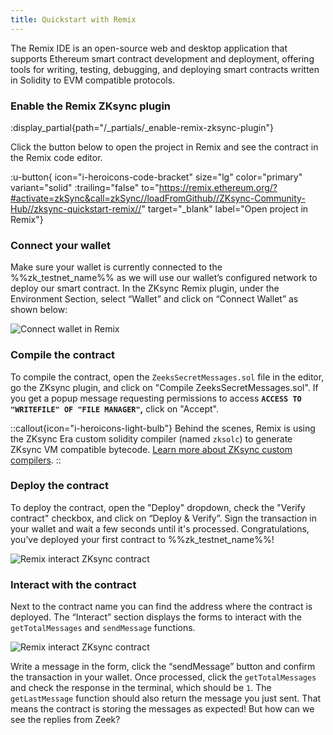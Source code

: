 ```yaml
---
title: Quickstart with Remix
---
```


The Remix IDE is an open-source web and desktop application that supports Ethereum smart contract development and
deployment, offering tools for writing, testing, debugging, and deploying smart contracts written in Solidity to EVM
compatible protocols.

### Enable the Remix ZKsync plugin

:display_partial{path="/_partials/_enable-remix-zksync-plugin"}

Click the button below to open the project in Remix and see the contract in the Remix code editor.

:u-button{ icon="i-heroicons-code-bracket" size="lg" color="primary" variant="solid" :trailing="false"
to="https://remix.ethereum.org/?#activate=zkSync&call=zkSync//loadFromGithub//ZKsync-Community-Hub//zksync-quickstart-remix//"
target="_blank" label="Open project in Remix"}

### Connect your wallet

Make sure your wallet is currently connected to the %%zk_testnet_name%% as we will use our wallet’s configured
network to deploy our smart contract. In the ZKsync Remix plugin, under the Environment Section, select “Wallet” and click on
“Connect Wallet” as shown below:

![Connect wallet in Remix](/images/remix-connect-wallet.gif)

### Compile the contract

To compile the contract, open the `ZeeksSecretMessages.sol` file in the editor, go the ZKsync plugin, and click on "Compile ZeeksSecretMessages.sol".
If you get a popup message requesting permissions to
access **`ACCESS TO "WRITEFILE" OF "FILE MANAGER"`,** click on "Accept".

::callout{icon="i-heroicons-light-bulb"}
Behind the scenes, Remix is using the ZKsync Era custom solidity compiler
(named `zksolc`) to generate ZKsync VM compatible bytecode. [Learn more about ZKsync custom compilers](/zksync-protocol/compiler/toolchain).
::

### Deploy the contract

To deploy the contract, open the "Deploy" dropdown, check the "Verify contract" checkbox, and click on “Deploy &
Verify”. Sign the transaction in your wallet and wait a few seconds until it's processed. Congratulations, you’ve
deployed your first contract to %%zk_testnet_name%%!

![Remix interact ZKsync contract](/images/101-quickstart/101-remix-deploy.png)

### Interact with the contract

Next to the contract name you can find the address where the contract is deployed. The “Interact” section displays the
forms to interact with the `getTotalMessages` and `sendMessage` functions.

![Remix interact ZKsync contract](/images/101-quickstart/101-remix-interact.png)

Write a message in the form, click the “sendMessage” button and confirm the transaction in your wallet. Once processed,
click the `getTotalMessages` and check the response in the terminal, which should be `1`. The `getLastMessage` function
should also return the message you just sent. That means the contract is storing the messages as expected! But how can
we see the replies from Zeek?
